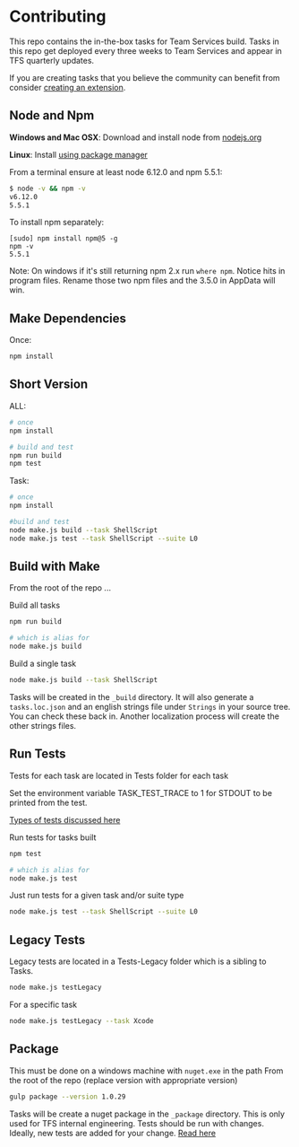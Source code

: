 # Contributing

This repo contains the in-the-box tasks for Team Services build. Tasks in this repo get deployed every three weeks to Team Services and appear in TFS quarterly updates.

If you are creating tasks that you believe the community can benefit from consider [creating an extension](https://www.visualstudio.com/integrate/extensions/develop/add-build-task).

## Node and Npm

**Windows and Mac OSX**: Download and install node from [nodejs.org](http://nodejs.org/)

**Linux**: Install [using package manager](https://github.com/joyent/node/wiki/Installing-Node.js-via-package-manager)

From a terminal ensure at least node 6.12.0 and npm 5.5.1:

```bash
$ node -v && npm -v
v6.12.0
5.5.1
```

To install npm separately:

```
[sudo] npm install npm@5 -g
npm -v
5.5.1
```

Note: On windows if it's still returning npm 2.x run `where npm`. Notice hits in program files. Rename those two npm files and the 3.5.0 in AppData will win.

## Make Dependencies

Once:

```bash
npm install
```

## Short Version

ALL:

``` bash
# once
npm install

# build and test
npm run build
npm test
```

Task:

```bash
# once
npm install

#build and test
node make.js build --task ShellScript
node make.js test --task ShellScript --suite L0
```

## Build with Make

From the root of the repo ...

Build all tasks

```bash
npm run build

# which is alias for
node make.js build
```

Build a single task

```bash
node make.js build --task ShellScript
```

Tasks will be created in the `_build` directory. It will also generate a `tasks.loc.json` and an english strings file under `Strings` in your source tree. You can check these back in. Another localization process will create the other strings files.

## Run Tests

Tests for each task are located in Tests folder for each task

Set the environment variable TASK_TEST_TRACE to 1 for STDOUT to be printed from the test.

[Types of tests discussed here](runningtests.md)

Run tests for tasks built

```bash
npm test

# which is alias for
node make.js test
```

Just run tests for a given task and/or suite type

```bash
node make.js test --task ShellScript --suite L0
```

## Legacy Tests

Legacy tests are located in a Tests-Legacy folder which is a sibling to Tasks.

```bash
node make.js testLegacy
```

For a specific task

```bash
node make.js testLegacy --task Xcode
```

## Package

This must be done on a windows machine with `nuget.exe` in the path
From the root of the repo (replace version with appropriate version)

```bash
gulp package --version 1.0.29
```

Tasks will be create a nuget package in the `_package` directory. This is only used for TFS internal engineering.
Tests should be run with changes. Ideally, new tests are added for your change.
[Read here](runningtests.md)